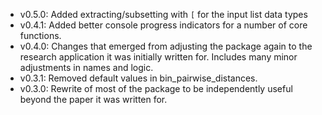 - v0.5.0: Added extracting/subsetting with `[` for the input list data types
- v0.4.1: Added better console progress indicators for a number of core functions.
- v0.4.0: Changes that emerged from adjusting the package again to the research application it was initially written for. Includes many minor adjustments in names and logic.
- v0.3.1: Removed default values in bin_pairwise_distances.
- v0.3.0: Rewrite of most of the package to be independently useful beyond the paper it was written for.
